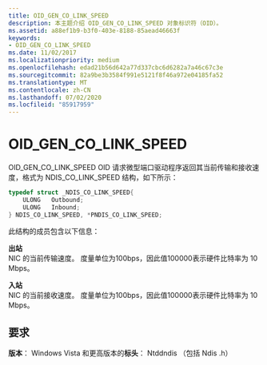 ```yaml
---
title: OID_GEN_CO_LINK_SPEED
description: 本主题介绍 OID_GEN_CO_LINK_SPEED 对象标识符（OID）。
ms.assetid: a88ef1b9-b3f0-403e-8188-85aead46663f
keywords:
- OID_GEN_CO_LINK_SPEED
ms.date: 11/02/2017
ms.localizationpriority: medium
ms.openlocfilehash: edad21b56d642a77d337cbc6d6282a7a46c67c3e
ms.sourcegitcommit: 82a9be3b3584f991e5121f8f46a972e04185fa52
ms.translationtype: MT
ms.contentlocale: zh-CN
ms.lasthandoff: 07/02/2020
ms.locfileid: "85917959"
---
```

# <a name="oid_gen_co_link_speed"></a>OID_GEN_CO_LINK_SPEED

OID_GEN_CO_LINK_SPEED OID 请求微型端口驱动程序返回其当前传输和接收速度，格式为 NDIS_CO_LINK_SPEED 结构，如下所示：

```c++
typedef struct _NDIS_CO_LINK_SPEED{
    ULONG   Outbound;
    ULONG   Inbound;
} NDIS_CO_LINK_SPEED, *PNDIS_CO_LINK_SPEED;
```

此结构的成员包含以下信息：

**出站**  
NIC 的当前传输速度。 度量单位为100bps，因此值100000表示硬件比特率为 10 Mbps。

**入站**  
NIC 的当前接收速度。 度量单位为100bps，因此值100000表示硬件比特率为 10 Mbps。

## <a name="requirements"></a>要求

**版本**： Windows Vista 和更高版本的**标头**： Ntddndis （包括 Ndis .h）

